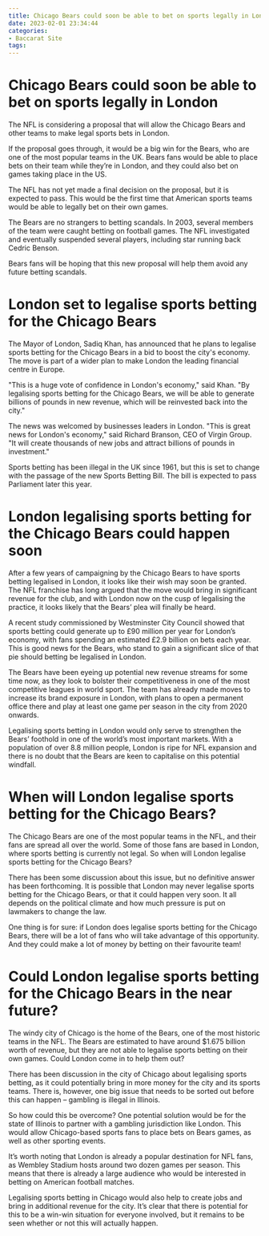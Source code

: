 ```yaml
---
title: Chicago Bears could soon be able to bet on sports legally in London
date: 2023-02-01 23:34:44
categories:
- Baccarat Site
tags:
---
```



#  Chicago Bears could soon be able to bet on sports legally in London

The NFL is considering a proposal that will allow the Chicago Bears and other teams to make legal sports bets in London.

If the proposal goes through, it would be a big win for the Bears, who are one of the most popular teams in the UK. Bears fans would be able to place bets on their team while they’re in London, and they could also bet on games taking place in the US.

The NFL has not yet made a final decision on the proposal, but it is expected to pass. This would be the first time that American sports teams would be able to legally bet on their own games.

The Bears are no strangers to betting scandals. In 2003, several members of the team were caught betting on football games. The NFL investigated and eventually suspended several players, including star running back Cedric Benson.

Bears fans will be hoping that this new proposal will help them avoid any future betting scandals.

#  London set to legalise sports betting for the Chicago Bears

The Mayor of London, Sadiq Khan, has announced that he plans to legalise sports betting for the Chicago Bears in a bid to boost the city's economy. The move is part of a wider plan to make London the leading financial centre in Europe.

"This is a huge vote of confidence in London's economy," said Khan. "By legalising sports betting for the Chicago Bears, we will be able to generate billions of pounds in new revenue, which will be reinvested back into the city."

The news was welcomed by businesses leaders in London. "This is great news for London's economy," said Richard Branson, CEO of Virgin Group. "It will create thousands of new jobs and attract billions of pounds in investment."

Sports betting has been illegal in the UK since 1961, but this is set to change with the passage of the new Sports Betting Bill. The bill is expected to pass Parliament later this year.

#  London legalising sports betting for the Chicago Bears could happen soon

After a few years of campaigning by the Chicago Bears to have sports betting legalised in London, it looks like their wish may soon be granted. The NFL franchise has long argued that the move would bring in significant revenue for the club, and with London now on the cusp of legalising the practice, it looks likely that the Bears’ plea will finally be heard.

A recent study commissioned by Westminster City Council showed that sports betting could generate up to £90 million per year for London’s economy, with fans spending an estimated £2.9 billion on bets each year. This is good news for the Bears, who stand to gain a significant slice of that pie should betting be legalised in London.

The Bears have been eyeing up potential new revenue streams for some time now, as they look to bolster their competitiveness in one of the most competitive leagues in world sport. The team has already made moves to increase its brand exposure in London, with plans to open a permanent office there and play at least one game per season in the city from 2020 onwards.

Legalising sports betting in London would only serve to strengthen the Bears’ foothold in one of the world’s most important markets. With a population of over 8.8 million people, London is ripe for NFL expansion and there is no doubt that the Bears are keen to capitalise on this potential windfall.

#  When will London legalise sports betting for the Chicago Bears?

The Chicago Bears are one of the most popular teams in the NFL, and their fans are spread all over the world. Some of those fans are based in London, where sports betting is currently not legal. So when will London legalise sports betting for the Chicago Bears?

There has been some discussion about this issue, but no definitive answer has been forthcoming. It is possible that London may never legalise sports betting for the Chicago Bears, or that it could happen very soon. It all depends on the political climate and how much pressure is put on lawmakers to change the law.

One thing is for sure: if London does legalise sports betting for the Chicago Bears, there will be a lot of fans who will take advantage of this opportunity. And they could make a lot of money by betting on their favourite team!

#  Could London legalise sports betting for the Chicago Bears in the near future?

The windy city of Chicago is the home of the Bears, one of the most historic teams in the NFL. The Bears are estimated to have around $1.675 billion worth of revenue, but they are not able to legalise sports betting on their own games. Could London come in to help them out?

There has been discussion in the city of Chicago about legalising sports betting, as it could potentially bring in more money for the city and its sports teams. There is, however, one big issue that needs to be sorted out before this can happen – gambling is illegal in Illinois.

So how could this be overcome? One potential solution would be for the state of Illinois to partner with a gambling jurisdiction like London. This would allow Chicago-based sports fans to place bets on Bears games, as well as other sporting events.

It’s worth noting that London is already a popular destination for NFL fans, as Wembley Stadium hosts around two dozen games per season. This means that there is already a large audience who would be interested in betting on American football matches.

Legalising sports betting in Chicago would also help to create jobs and bring in additional revenue for the city. It’s clear that there is potential for this to be a win-win situation for everyone involved, but it remains to be seen whether or not this will actually happen.